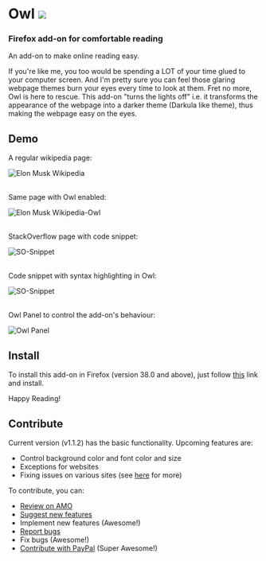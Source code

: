 # Owl ![](https://img.shields.io/badge/Firefox-Extension-orange.svg)
### Firefox add-on for comfortable reading


An add-on to make online reading easy.

If you're like me, you too would be spending a LOT of your time glued to your computer screen. And I'm pretty sure you can feel those glaring webpage themes burn your eyes every time to look at them. Fret no more, Owl is here to rescue. This add-on "turns the lights off" i.e. it transforms the appearance of the webpage into a darker theme (Darkula like theme), thus making the webpage easy on the eyes.


## Demo

A regular wikipedia page:

![Elon Musk Wikipedia](https://addons.cdn.mozilla.net/user-media/previews/full/160/160444.png?modified=1435649719)

<br />
Same page with Owl enabled:

![Elon Musk Wikipedia-Owl](https://addons.cdn.mozilla.net/user-media/previews/full/170/170558.png?modified=1453758412)

<br />
StackOverflow page with code snippet:

![SO-Snippet](https://addons.cdn.mozilla.net/user-media/previews/full/160/160670.png?modified=1435649719)

<br />
Code snippet with syntax highlighting in Owl:

![SO-Snippet](https://addons.cdn.mozilla.net/user-media/previews/full/170/170559.png?modified=1453758412)

<br />
Owl Panel to control the add-on's behaviour:

![Owl Panel](https://addons.cdn.mozilla.net/user-media/previews/full/170/170561.png?modified=1453758412)

## Install
To install this add-on in Firefox (version 38.0 and above), just follow [this](https://addons.mozilla.org/en-US/firefox/addon/owl/) link and install.


Happy Reading!

## Contribute
Current version (v1.1.2) has the basic functionality. Upcoming features are:
- Control background color and font color and size
- Exceptions for websites
- Fixing issues on various sites (see [here](https://addons.mozilla.org/en-US/firefox/addon/owl/reviews/722756/) for more)

To contribute, you can:
- [Review on AMO](https://addons.mozilla.org/en-US/firefox/users/login?to=/en-US/firefox/addon/owl/reviews/add)
- [Suggest new features](https://github.com/TigerKid001/Owl/issues)
- Implement new features (Awesome!)
- [Report bugs](https://github.com/TigerKid001/Owl/issues)
- Fix bugs (Awesome!)
- [Contribute with PayPal](https://addons.mozilla.org/en-US/firefox/addon/owl/) (Super Awesome!)
